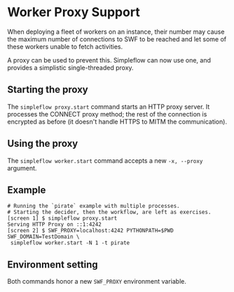 # Worker Proxy Support

When deploying a fleet of workers on an instance, their number
may cause the maximum number of connections to SWF to be reached
and let some of these workers unable to fetch activities.

A proxy can be used to prevent this. Simpleflow can now use one,
and provides a simplistic single-threaded proxy.

## Starting the proxy

The `simpleflow proxy.start` command starts an HTTP proxy server.
It processes the CONNECT proxy method; the rest of the connection
is encrypted as before (it doesn't handle HTTPS to MITM the
communication).

## Using the proxy

The `simpleflow worker.start` command accepts a new `-x, --proxy` argument.

## Example

```shell
# Running the `pirate` example with multiple processes.
# Starting the decider, then the workflow, are left as exercises.
[screen 1] $ simpleflow proxy.start
Serving HTTP Proxy on ::1:4242
[screen 2] $ SWF_PROXY=localhost:4242 PYTHONPATH=$PWD SWF_DOMAIN=TestDomain \
 simpleflow worker.start -N 1 -t pirate
```

## Environment setting

Both commands honor a new `SWF_PROXY` environment variable.

